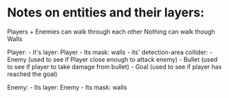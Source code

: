 # Notes on entities and their layers:
	
Players + Enemies can walk through each other
Nothing can walk though Walls 


Player: 
	- It's layer: Player
	- Its mask: walls 
	- its' detection-area collider: 
		- Enemy (used to see if Player close enough to attack enemy)
		- Bullet (used to see if player to take damage from bullet)
		- Goal (used to see if player has reached the goal)
	
Enemy:
	- Its layer: Enemy
	- Its mask: walls 
